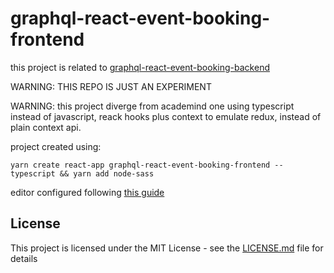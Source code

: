 # graphql-react-event-booking-frontend

this project is related to [graphql-react-event-booking-backend](https://github.com/EdgardoArriagada/graphql-react-event-booking-backend)

WARNING: THIS REPO IS JUST AN EXPERIMENT

WARNING: this project diverge from academind one using typescript instead of javascript, reack hooks plus context to emulate redux, instead of plain context api.

project created using:
```
yarn create react-app graphql-react-event-booking-frontend --typescript && yarn add node-sass
```
editor configured following [this guide](https://dev.to/robertcoopercode/using-eslint-and-prettier-in-a-typescript-project-53jb)

## License

This project is licensed under the MIT License - see the [LICENSE.md](LICENSE.md) file for details
